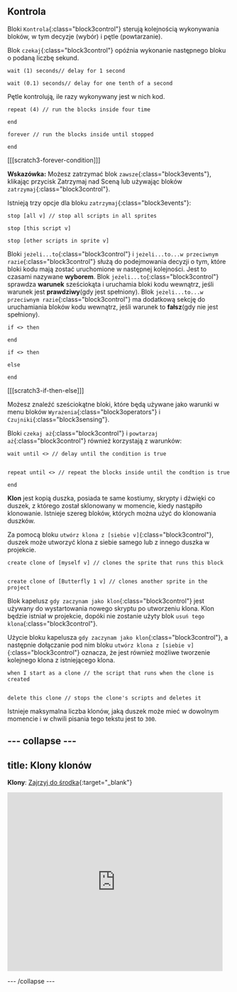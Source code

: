 ## Kontrola

Bloki `Kontrola`{:class="block3control"} sterują kolejnością wykonywania bloków, w tym decyzje (wybór) i pętle (powtarzanie).


Blok `czekaj`{:class="block3control"} opóźnia wykonanie następnego bloku o podaną liczbę sekund.

```blocks3
wait (1) seconds// delay for 1 second

wait (0.1) seconds// delay for one tenth of a second
```

Pętle kontrolują, ile razy wykonywany jest w nich kod.

```blocks3
repeat (4) // run the blocks inside four time

end
```

```blocks3
forever // run the blocks inside until stopped

end
```

[[[scratch3-forever-condition]]]

**Wskazówka:** Możesz zatrzymać blok `zawsze`{:class="block3events"}, klikając przycisk Zatrzymaj nad Sceną lub używając bloków `zatrzymaj`{:class="block3control"}.

Istnieją trzy opcje dla bloku `zatrzymaj`{:class="block3events"}:

```blocks3
stop [all v] // stop all scripts in all sprites

stop [this script v]

stop [other scripts in sprite v]
```

Bloki `jeżeli...to`{:class="block3control"} i `jeżeli...to...w przeciwnym razie`{:class="block3control"} służą do podejmowania decyzji o tym, które bloki kodu mają zostać uruchomione w następnej kolejności. Jest to czasami nazywane **wyborem**. Blok `jeżeli...to`{:class="block3control"} sprawdza **warunek** sześciokąta i uruchamia bloki kodu wewnątrz, jeśli warunek jest **prawdziwy**(gdy jest spełniony). Blok `jeżeli...to...w przeciwnym razie`{:class="block3control"} ma dodatkową sekcję do uruchamiania bloków kodu wewnątrz, jeśli warunek to **fałsz**(gdy nie jest spełniony).

```blocks3
if <> then

end

if <> then

else

end
```

[[[scratch3-if-then-else]]]

Możesz znaleźć sześciokątne bloki, które będą używane jako warunki w menu bloków `Wyrażenia`{:class="block3operators"} i `Czujniki`{:class="block3sensing"}.

Bloki `czekaj aż`{:class="block3control"} i `powtarzaj aż`{:class="block3control"} również korzystają z warunków:

```blocks3
wait until <> // delay until the condition is true


repeat until <> // repeat the blocks inside until the condtion is true

end
```

**Klon** jest kopią duszka, posiada te same kostiumy, skrypty i dźwięki co duszek, z którego został sklonowany w momencie, kiedy nastąpiło klonowanie. Istnieje szereg bloków, których można użyć do klonowania duszków.

Za pomocą bloku `utwórz klona z [siebie v]`{:class="block3control"}, duszek może utworzyć klona z siebie samego lub z innego duszka w projekcie.

```blocks3
create clone of [myself v] // clones the sprite that runs this block


create clone of [Butterfly 1 v] // clones another sprite in the project
```

Blok kapelusz `gdy zaczynam jako klon`{:class="block3control"} jest używany do wystartowania nowego skryptu po utworzeniu klona. Klon będzie istniał w projekcie, dopóki nie zostanie użyty blok `usuń tego klona`{:class="block3control"}.

Użycie bloku kapelusza `gdy zaczynam jako klon`{:class="block3control"}, a następnie dołączanie pod nim bloku `utwórz klona z [siebie v]`{:class="block3control"} oznacza, że jest również możliwe tworzenie kolejnego klona z istniejącego klona.

```blocks3
when I start as a clone // the script that runs when the clone is created


delete this clone // stops the clone's scripts and deletes it
```

Istnieje maksymalna liczba klonów, jaką duszek może mieć w dowolnym momencie i w chwili pisania tego tekstu jest to `300`.

--- collapse ---
---
title: Klony klonów
---

**Klony**: [Zajrzyj do środka](https://scratch.mit.edu/projects/567544298/editor){:target="_blank"}

<div class="scratch-preview">
  <iframe src="https://scratch.mit.edu/projects/567544298/embed" allowtransparency="true" width="485" height="402" frameborder="0" scrolling="no" allowfullscreen></iframe>
</div>

--- /collapse ---

